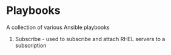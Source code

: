# Playbooks
A collection of various Ansible playbooks

1. Subscribe - used to subscribe and attach RHEL servers to a subscription
